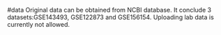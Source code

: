 #data
Original data can be obtained from NCBI database. It conclude 3 datasets:GSE143493, GSE122873 and GSE156154.
Uploading lab data is currently not allowed.
